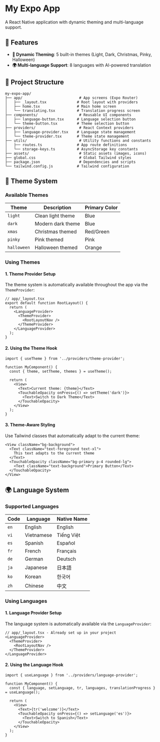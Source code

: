 # My Expo App

A React Native application with dynamic theming and multi-language support.

## 🚀 Features

- **🌙 Dynamic Theming**: 5 built-in themes (Light, Dark, Christmas, Pinky, Halloween)
- **🌍 Multi-language Support**: 8 languages with AI-powered translation

## 📁 Project Structure

```
my-expo-app/
├── app/                          # App screens (Expo Router)
│   ├── _layout.tsx              # Root layout with providers
│   ├── home.tsx                 # Main home screen
│   └── translating.tsx          # Translation progress screen
├── components/                   # Reusable UI components
│   ├── language-button.tsx      # Language selection button
│   └── theme-button.tsx         # Theme selection button
├── providers/                    # React Context providers
│   ├── language-provider.tsx    # Language state management
│   └── theme-provider.tsx       # Theme state management
├── utils/                        # Utility functions and constants
│   ├── routes.ts                # App route definitions
│   └── storage-keys.ts          # AsyncStorage key constants
├── assets/                       # Static assets (images, icons)
├── global.css                    # Global Tailwind styles
├── package.json                  # Dependencies and scripts
└── tailwind.config.js           # Tailwind configuration
```

## 🎨 Theme System

### Available Themes

| Theme | Description | Primary Color |
|-------|-------------|---------------|
| `light` | Clean light theme | Blue |
| `dark` | Modern dark theme | Blue |
| `xmas` | Christmas themed | Red/Green |
| `pinky` | Pink themed | Pink |
| `halloween` | Halloween themed | Orange |

### Using Themes

#### 1. Theme Provider Setup

The theme system is automatically available throughout the app via the `ThemeProvider`:

```tsx
// app/_layout.tsx
export default function RootLayout() {
  return (
    <LanguageProvider>
      <ThemeProvider>
        <RootLayoutNav />
      </ThemeProvider>
    </LanguageProvider>
  );
}
```

#### 2. Using the Theme Hook

```tsx
import { useTheme } from '../providers/theme-provider';

function MyComponent() {
  const { theme, setTheme, themes } = useTheme();
  
  return (
    <View>
      <Text>Current theme: {theme}</Text>
      <TouchableOpacity onPress={() => setTheme('dark')}>
        <Text>Switch to Dark Theme</Text>
      </TouchableOpacity>
    </View>
  );
}
```

#### 3. Theme-Aware Styling

Use Tailwind classes that automatically adapt to the current theme:

```tsx
<View className="bg-background">
  <Text className="text-foreground text-xl">
    This text adapts to the current theme
  </Text>
  <TouchableOpacity className="bg-primary p-4 rounded-lg">
    <Text className="text-background">Primary Button</Text>
  </TouchableOpacity>
</View>
```

## 🌍 Language System

### Supported Languages

| Code | Language | Native Name |
|------|----------|-------------|
| `en` | English | English |
| `vi` | Vietnamese | Tiếng Việt |
| `es` | Spanish | Español |
| `fr` | French | Français |
| `de` | German | Deutsch |
| `ja` | Japanese | 日本語 |
| `ko` | Korean | 한국어 |
| `zh` | Chinese | 中文 |

### Using Languages

#### 1. Language Provider Setup

The language system is automatically available via the `LanguageProvider`:

```tsx
// app/_layout.tsx - Already set up in your project
<LanguageProvider>
  <ThemeProvider>
    <RootLayoutNav />
  </ThemeProvider>
</LanguageProvider>
```

#### 2. Using the Language Hook

```tsx
import { useLanguage } from '../providers/language-provider';

function MyComponent() {
  const { language, setLanguage, tr, languages, translationProgress } = useLanguage();
  
  return (
    <View>
      <Text>{tr('welcome')}</Text>
      <TouchableOpacity onPress={() => setLanguage('es')}>
        <Text>Switch to Spanish</Text>
      </TouchableOpacity>
    </View>
  );
}
```
